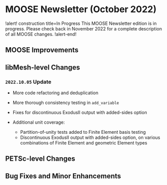 # MOOSE Newsletter (October 2022)

!alert! construction title=In Progress
This MOOSE Newsletter edition is in progress. Please check back in November 2022
for a complete description of all MOOSE changes.
!alert-end!

## MOOSE Improvements

## libMesh-level Changes

### `2022.10.05` Update

- More code refactoring and deduplication
- More thorough consistency testing in `add_variable`
- Fixes for discontinuous ExodusII output with added-sides option
- Additional unit coverage:

  - Partition-of-unity tests added to Finite Element basis testing
  - Discontinuous ExodusII output with added-sides option, on various
    combinations of Finite Element and geometric Element types

## PETSc-level Changes

## Bug Fixes and Minor Enhancements
